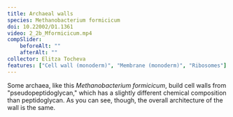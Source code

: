 ```yaml
---
title: Archaeal walls
species: Methanobacterium formicicum 
doi: 10.22002/D1.1361
video: 2_2b_Mformicicum.mp4
compSlider:
    beforeAlt: ""
    afterAlt: ""
collector: Elitza Tocheva
features: ["Cell wall (monoderm)", "Membrane (monoderm)", "Ribosomes"]
---
```


Some archaea, like this *Methanobacterium formicicum*, build cell walls from "pseudopeptidoglycan," which has a slightly different chemical composition than peptidoglycan. As you can see, though, the overall architecture of the wall is the same.

